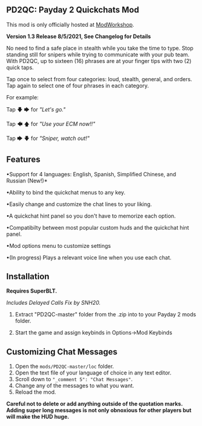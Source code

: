 PD2QC: Payday 2 Quickchats Mod
------------------------------

This mod is only officially hosted at [ModWorkshop](https://modworkshop.net/mod/30917).

**Version 1.3 Release 8/5/2021, See Changelog for Details**


No need to find a safe place in stealth while you take the time to type.
Stop standing still for snipers while trying to communicate with your pub team. 
With PD2QC, up to sixteen (16) phrases are at your finger tips with two (2) quick taps. 

Tap once to select from four categories: loud, stealth, general, and orders.
Tap again to select one of four phrases in each category. 

For example: 

Tap 🡇 🡆 for *"Let's go."*

Tap 🡄 🡅 for *"Use your ECM now!!"*

Tap 🡆 🡇 for *"Sniper, watch out!"*

Features
--------
•Support for 4 languages: English, Spanish,  Simplified Chinese, and Russian (New!)*

•Ability to bind the quickchat menus to any key.

•Easily change and customize the chat lines to your liking.

•A quickchat hint panel so you don't have to memorize each option.

•Compatibilty between most popular custom huds and the quickchat hint panel.  

•Mod options menu to customize settings

•(In progress) Plays a relevant voice line when you use each chat.

Installation
-------------
**Requires SuperBLT.**

*Includes Delayed Calls Fix by SNH20.*

1. Extract "PD2QC-master" folder from the .zip into to your Payday 2 mods folder. 

2. Start the game and assign keybinds in Options->Mod Keybinds

Customizing Chat Messages
-------------------------
1.  Open the `mods/PD2QC-master/loc` folder.
2.  Open the text file of your language of choice in any text editor.
3.  Scroll down to `"_comment 5": "Chat Messages"`.
4.  Change any of the messages to what you want.
5.  Reload the mod.

**Careful not to delete or add anything outside of the quotation marks. 
Adding super long messages is not only obnoxious for other players but will make the HUD huge.**
